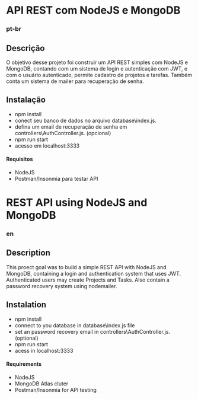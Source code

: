 # API REST com NodeJS e MongoDB

### pt-br
## Descrição
O objetivo desse projeto foi construir um API REST simples com NodeJS e MongoDB, contando com um sistema de login e autenticação com JWT, e com o usuário autenticado, permite cadastro de projetos e tarefas. Também conta um sistema de mailer para recuperação de senha.
## Instalação
- npm install
- conect seu banco de dados no arquivo database\index.js.
- defina um email de recuperação de senha em controllers\AuthController.js. (opcional)
- npm run start
- acesso em localhost:3333
#### Requisitos
- NodeJS
- Postman/Insonmia para testar API


# REST API using NodeJS and MongoDB
### en
## Description
This proect goal was to build a simple REST API with NodeJS and MongoDB, containing a login and authentication system that uses JWT. Authenticated users may create Projects and Tasks. Also contain a password recovery system using nodemailer.
## Instalation
- npm install
- connect to you database in database\index.js file
- set an password recovery email in controllers\AuthController.js. (optional)
- npm run start
- acess in localhost:3333
#### Requirements
- NodeJS
- MongoDB Atlas cluter
- Postman/Insonmia for API testing
